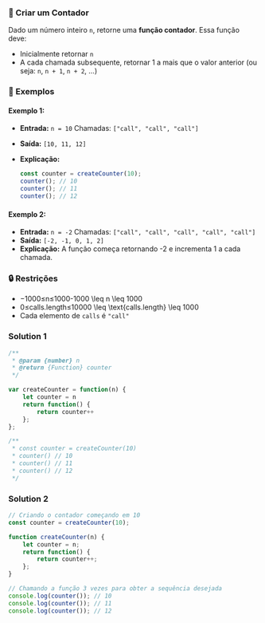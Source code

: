 ### 🔢 Criar um Contador

Dado um número inteiro `n`, retorne uma **função contador**. Essa função deve:
- Inicialmente retornar `n`
- A cada chamada subsequente, retornar 1 a mais que o valor anterior (ou seja: `n`, `n + 1`, `n + 2`, ...)

### 📌 Exemplos

#### Exemplo 1:

- **Entrada:** `n = 10` Chamadas: `["call", "call", "call"]`
- **Saída:** `[10, 11, 12]`
- **Explicação:**

    ```javascript
    const counter = createCounter(10);
    counter(); // 10
    counter(); // 11
    counter(); // 12
    ```

#### Exemplo 2:

- **Entrada:** `n = -2` Chamadas: `["call", "call", "call", "call", "call"]`
- **Saída:** `[-2, -1, 0, 1, 2]`
- **Explicação:** A função começa retornando -2 e incrementa 1 a cada chamada.

### 🔒 Restrições

- −1000≤n≤1000-1000 \leq n \leq 1000
- 0≤calls.length≤10000 \leq \text{calls.length} \leq 1000
- Cada elemento de `calls` é `"call"`

### Solution 1

```javascript
/**
 * @param {number} n
 * @return {Function} counter
 */

var createCounter = function(n) {
    let counter = n
    return function() {
        return counter++
    };
}; 

/**
 * const counter = createCounter(10)
 * counter() // 10
 * counter() // 11
 * counter() // 12
 */
```

### Solution 2
```js
// Criando o contador começando em 10
const counter = createCounter(10);

function createCounter(n) {
    let counter = n;
    return function() {
        return counter++;
    };
}

// Chamando a função 3 vezes para obter a sequência desejada
console.log(counter()); // 10
console.log(counter()); // 11
console.log(counter()); // 12

```

